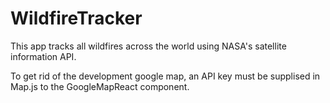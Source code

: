 # WildfireTracker

This app tracks all wildfires across the world using NASA's satellite information API.

To get rid of the development google map, an API key must be supplised in Map.js to the GoogleMapReact component.
